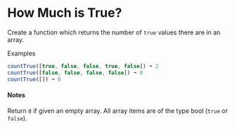 # How Much is True?

Create a function which returns the number of `true` values there are in an array.


Examples
```js
countTrue([true, false, false, true, false]) ➞ 2
countTrue([false, false, false, false]) ➞ 0
countTrue([]) ➞ 0
```

#### Notes

Return `0` if given an empty array.
All array items are of the type bool (`true` or `false`).
